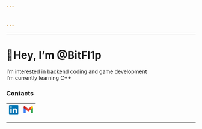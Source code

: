 ```yaml
---


---
```


<hr>
<h1 id="👋hey-i’m-bitfl1p">👋Hey, I’m @BitFl1p</h1>
<p>I’m interested in backend coding and game development<br>
I’m currently learning C++</p>
<h3 id="contacts">Contacts</h3>

<table>
<thead>
<tr>
<th><a href="https://www.linkedin.com/in/b1tfl1p/"><img src="https://github.com/BitFl1p/BitFl1p/blob/master/Resources/linkedin.png" width="25"></a></th>
<th><a href="mailto:jumiciobi@gmail.com"><img src="https://github.com/BitFl1p/BitFl1p/blob/master/Resources/Gmail.png" width="25"></a></th>
</tr>
</thead>
<tbody></tbody>
</table><hr>

